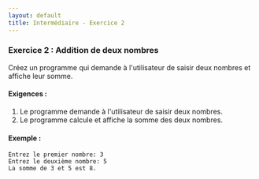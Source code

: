 ```yaml
---
layout: default
title: Intermédiaire - Exercice 2
---
```


### Exercice 2 : Addition de deux nombres
Créez un programme qui demande à l'utilisateur de saisir deux nombres et affiche leur somme.

#### Exigences :
1. Le programme demande à l'utilisateur de saisir deux nombres.
2. Le programme calcule et affiche la somme des deux nombres.

#### Exemple :
```
Entrez le premier nombre: 3
Entrez le deuxième nombre: 5
La somme de 3 et 5 est 8.
```